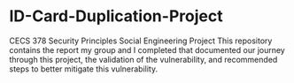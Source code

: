 # ID-Card-Duplication-Project
CECS 378 Security Principles Social Engineering Project
This repository contains the report my group and I completed that documented our journey through this project, the validation of the vulnerability, and recommended steps to better mitigate this vulnerability. 
